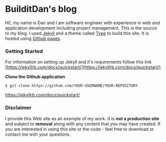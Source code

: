 # BuilditDan's blog

Hi!, my name is Dan and I am software engineer with experience in web and application development including project management. This is the source to my blog. I used [Jekyll](http://jekyllrb.com/) and a theme called [Type](https://rohanchandra.github.io/project/type/) to build this site. It is hosted using [Github pages](https://pages.github.com/).

### Getting Started

For information on setting up Jekyll and it's requirements follow this link [https://jekyllrb.com/docs/quickstart/](https://jekyllrb.com/docs/quickstart/)

**Clone the Github application**<br>
```
$ git clone https://github.com/YOUR-USERNAME/YOUR-REPOSITORY
```
https://jekyllrb.com/docs/quickstart/

### Disclaimer
I provide this Web site as an example of my work. It is **not a production site** and subject to **removal** along with any content that you may have created. If you are interested in using this site or the code - feel free to download or contact me with your questions.
